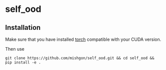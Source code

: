 # self_ood

## Installation
Make sure that you have installed [torch](https://pytorch.org/) compatible with your CUDA version.

Then use
```
git clone https://github.com/mishgon/self_ood.git && cd self_ood && pip install -e .
```
